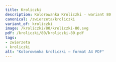 ```yaml
---
title: Kroliczki
description: Kolorowanka Kroliczki - wariant 80
canonical: /zwierzeta/kroliczki
variant_of: kroliczki
image: /kroliczki/80/kroliczki-80.svg
pdf: /kroliczki/80/kroliczki-80.pdf
tags:
- zwierzeta
- kroliczki
alt: "Kolorowanka kroliczki – format A4 PDF"
---
```

